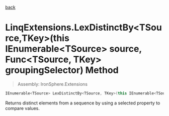 ﻿

[back](/IronSphere.Extensions/types/LinqExtensions)

# LinqExtensions.LexDistinctBy&lt;TSource,TKey&gt;(this IEnumerable&lt;TSource&gt; source, Func&lt;TSource, TKey&gt; groupingSelector) Method

> Assembly: IronSphere.Extensions

```csharp
IEnumerable<TSource> LexDistinctBy<TSource, TKey>(this IEnumerable<TSource> source, Func<TSource, TKey> groupingSelector);
```

Returns distinct elements from a sequence by using a selected property to compare values.

 